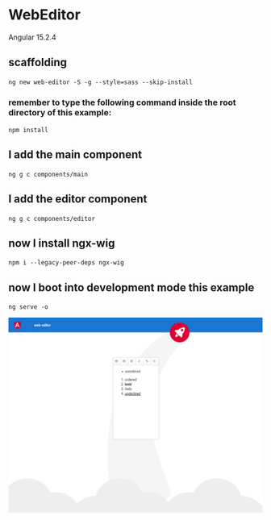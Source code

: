 # WebEditor

Angular 15.2.4

## scaffolding

```shell
ng new web-editor -S -g --style=sass --skip-install
```

### remember to type the following command inside the root directory of this example:

```shell
npm install
```

## I add the main component

```shell
ng g c components/main
```

## I add the editor component

```shell
ng g c components/editor
```

## now I install ngx-wig

```shell
npm i --legacy-peer-deps ngx-wig
```

## now I boot into development mode this example

```shell
ng serve -o
```

![web-editor screenshot](https://github.com/paolomococci/angular-exercises-workshop/blob/main/screenshots/WebEditor-2022-07-12.png)
